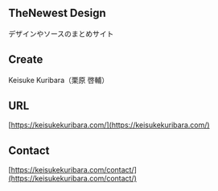 ## TheNewest Design
デザインやソースのまとめサイト
## Create
Keisuke Kuribara（栗原 啓輔）
## URL
[https://keisukekuribara.com/](https://keisukekuribara.com/)
## Contact
[https://keisukekuribara.com/contact/](https://keisukekuribara.com/contact/)
